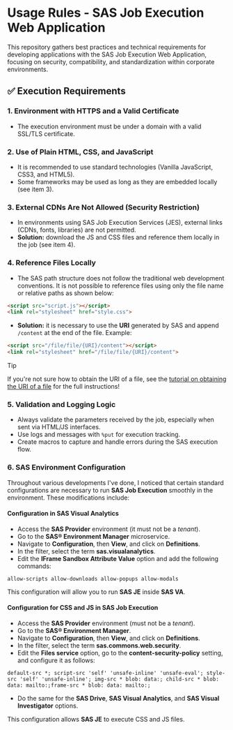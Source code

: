 # Usage Rules - SAS Job Execution Web Application

This repository gathers best practices and technical requirements for developing applications with the SAS Job Execution Web Application, focusing on security, compatibility, and standardization within corporate environments.

## ✅ Execution Requirements

### 1. Environment with HTTPS and a Valid Certificate

- The execution environment must be under a domain with a valid SSL/TLS certificate.

### 2. Use of Plain HTML, CSS, and JavaScript

- It is recommended to use standard technologies (Vanilla JavaScript, CSS3, and HTML5).
- Some frameworks may be used as long as they are embedded locally (see item 3).

### 3. External CDNs Are Not Allowed (Security Restriction)

- In environments using SAS Job Execution Services (JES), external links (CDNs, fonts, libraries) are not permitted.
- **Solution:** download the JS and CSS files and reference them locally in the job (see item 4).

### 4. Reference Files Locally

- The SAS path structure does not follow the traditional web development conventions. It is not possible to reference files using only the file name or relative paths as shown below:

```html
<script src="script.js"></script>
<link rel="stylesheet" href="style.css">
```

- **Solution:** it is necessary to use the **URI** generated by SAS and append `/content` at the end of the file. Example:

```html
<script src="/file/file/{URI}/content"></script>
<link rel="stylesheet" href="/file/file/{URI}/content">
```

> [!TIP]
> If you're not sure how to obtain the URI of a file, see the [tutorial on obtaining the URI of a file](/tutoriais/coletar_URI_do_arquivo.md) for the full instructions!

### 5. Validation and Logging Logic

- Always validate the parameters received by the job, especially when sent via HTML/JS interfaces.
- Use logs and messages with `%put` for execution tracking.
- Create macros to capture and handle errors during the SAS execution flow.

### 6. SAS Environment Configuration

Throughout various developments I've done, I noticed that certain standard configurations are necessary to run **SAS Job Execution** smoothly in the environment. These modifications include:

#### Configuration in SAS Visual Analytics

- Access the **SAS Provider** environment (it must not be a *tenant*).
- Go to the **SAS® Environment Manager** microservice.
- Navigate to **Configuration**, then **View**, and click on **Definitions**.
- In the filter, select the term **sas.visualanalytics**.
- Edit the **IFrame Sandbox Attribute Value** option and add the following commands:

```plaintext
allow-scripts allow-downloads allow-popups allow-modals
```

This configuration will allow you to run **SAS JE** inside **SAS VA**.

#### Configuration for CSS and JS in SAS Job Execution

- Access the **SAS Provider** environment (must not be a *tenant*).
- Go to the **SAS® Environment Manager**.
- Navigate to **Configuration**, then **View**, and click on **Definitions**.
- In the filter, select the term **sas.commons.web.security**.
- Edit the **Files service** option, go to the **content-security-policy** setting, and configure it as follows:

```plaintext
default-src *; script-src 'self' 'unsafe-inline' 'unsafe-eval'; style-src 'self' 'unsafe-inline'; img-src * blob: data:; child-src * blob: data: mailto:;frame-src * blob: data: mailto:;
```

- Do the same for the **SAS Drive**, **SAS Visual Analytics**, and **SAS Visual Investigator** options.

This configuration allows **SAS JE** to execute CSS and JS files.